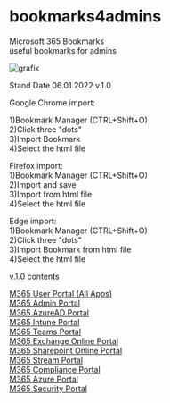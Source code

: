# bookmarks4admins
Microsoft 365 Bookmarks<br>
useful bookmarks for admins<br>

![grafik](https://user-images.githubusercontent.com/12609953/148400775-c63863a2-7efd-43b3-b72d-db12fbf019e4.png)


Stand Date 06.01.2022 v.1.0<br>

Google Chrome import:<br>

1)Bookmark Manager (CTRL+Shift+O)<br>
2)Click three "dots"<br>
3)Import Bookmark<br>
4)Select the html file<br>

Firefox import:<br>
1)Bookmark Manager (CTRL+Shift+O)<br>
2)Import and save<br>
3)Import from html file<br>
4)Select the html file<br>

Edge import:<br>
1)Bookmark Manager (CTRL+Shift+O)<br>
2)Click three "dots"<br>
3)Import Bookmark from html file<br>
4)Select the html file<br>


v.1.0 contents
        <DL><p>
            <DT><A HREF="https://www.office.com/apps?" ADD_DATE="1641478625" LAST_MODIFIED="1641478999">M365 User Portal (All Apps)</A>
            <DT><A HREF="https://admin.microsoft.com/" ADD_DATE="1641477479" LAST_MODIFIED="1641477895">M365 Admin Portal</A>
            <DT><A HREF="https://aad.portal.azure.com/" ADD_DATE="1641477789" LAST_MODIFIED="1641477899">M365 AzureAD Portal</A>
            <DT><A HREF="https://endpoint.microsoft.com/" ADD_DATE="1641477614" LAST_MODIFIED="1641477881">M365 Intune Portal</A>
            <DT><A HREF="https://admin.teams.microsoft.com/" ADD_DATE="1641477647" LAST_MODIFIED="1641477881">M365 Teams Portal</A>
            <DT><A HREF="https://admin.exchange.microsoft.com/" ADD_DATE="1641477724" LAST_MODIFIED="1641477881">M365 Exchange Online Portal</A>
            <DT><A HREF="https://TENANTNAME-admin.sharepoint.com/" ADD_DATE="1641477757" LAST_MODIFIED="1641477881">M365 Sharepoint Online Portal</A>
            <DT><A HREF="https://web.microsoftstream.com/admin" ADD_DATE="1641477819" LAST_MODIFIED="1641477881">M365 Stream Portal</A>
            <DT><A HREF="https://compliance.microsoft.com/homepage" ADD_DATE="1641478465" LAST_MODIFIED="1641478474">M365 Compliance Portal</A>
            <DT><A HREF="https://portal.azure.com/#home" ADD_DATE="1641478502" LAST_MODIFIED="1641478514">M365 Azure Portal</A>
            <DT><A HREF="https://security.microsoft.com/homepage" ADD_DATE="1641478419" LAST_MODIFIED="1641478433">M365 Security Portal</A>
        </DL><p>
